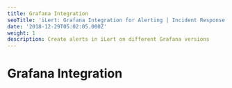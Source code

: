 ```yaml
---
title: Grafana Integration
seoTitle: 'iLert: Grafana Integration for Alerting | Incident Response | Uptime'
date: '2018-12-29T05:02:05.000Z'
weight: 1
description: Create alerts in iLert on different Grafana versions
---
```


# Grafana Integration

